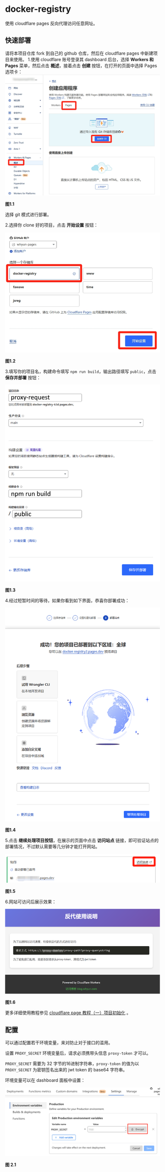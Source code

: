 # docker-registry
使用 cloudflare pages 反向代理访问任意网址。

## 快速部署
请将本项目仓库 fork 到自己的 github 仓库，然后在 cloudflare pages 中新建项目来使用。
1.使用 cloudflare 账号登录其 dashboard 后台，选择 **Workers 和 Pages** 菜单，然后点击 **概述**，接着点击 **创建** 按钮，在打开的页面中选择 Pages 选项卡：
![](docs/init_with_git.png)

**图1.1**

选择 git 模式进行部署。

2.选择你 clone 好的项目，点击 **开始设置** 按钮：

![](docs/select_project.png)

**图1.2**

3.填写你的项目名，构建命令填写 `npm run build`，输出路径填写 `public`，点击 **保存并部署** 按钮：

![](docs/save_config.png)

**图1.3**

4.经过短暂时间的等待，如果你看到如下界面，恭喜你部署成功：

![](docs/deploy_finished.png)

**图1.4**

5.点击 **继续处理项目按钮**，在展示的页面中点击 **访问站点** 链接，即可验证站点的部署情况，不过默认需要等几分钟才能打开网站。

![](docs/show_url.png)

**图1.5**

6.网站可访问后展示效果：

![](docs/site_content.png)

**图1.6**

更多详细使用教程参见 [cloudflare page 教程（一）项目初始化](https://blog.whyun.com/posts/project-init-on-cloudflare-pages/) 。

## 配置
可以通过配置若干环境变量，来对防止对于接口的滥用。

设置 `PROXY_SECRET` 环境变量后，请求必须携带头信息 `proxy-token` 才可以。

`PROXY_SECRET` 需要为 32 字节的16进制字符串，`proxy-token` 的值为以 `PROXY_SECRET` 为密钥签名出来的 jwt token 的 base64 字符串。

环境变量可以在 dashboard 面板中设置：

![](docs/set_variable_secret.png)

**图 2.1**